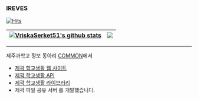 ### IREVES

[![Hits](https://hits.seeyoufarm.com/api/count/incr/badge.svg?url=https%3A%2F%2Fgithub.com%2FVriskaSerket51&count_bg=%2379C83D&title_bg=%23555555&icon=&icon_color=%23E7E7E7&title=hits&edge_flat=false)](https://hits.seeyoufarm.com)

| <a href="#"><img align="center" src="https://github-readme-stats-sigma-five.vercel.app/api?username=VriskaSerket51&show_icons=true&include_all_commits=true&hide_border=true&count_private=true" alt="VriskaSerket51's github stats" /></a> | <a href="#"><img align="center" src="https://github-readme-stats.vercel.app/api/top-langs/?username=VriskaSerket51&layout=compact&hide_border=true" /></a> |
| ------------- | ------------- |

------------

제주과학고 정보 동아리 [COMMON](https://github.com/COMMON-Jshs)에서
* [제곽 학교생활 웹 사이트](https://github.com/VriskaSerket51/menkakusitsu-front)
* [제곽 학교생활 API](https://github.com/VriskaSerket51/menkakusitsu-back)
* [제곽 학교생활 라이브러리](https://github.com/VriskaSerket51/menkakusitsu-lib)
* 제곽 파일 공유 서버
를 개발했습니다.


